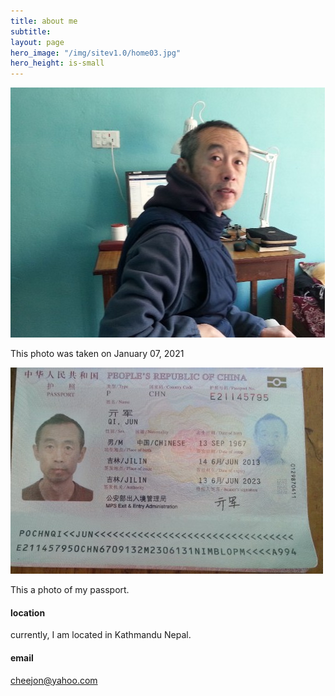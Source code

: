 ```yaml
---
title: about me
subtitle: 
layout: page
hero_image: "/img/sitev1.0/home03.jpg"
hero_height: is-small
---
```


![Me](/img/potrait.jpeg)

This photo was taken on January 07, 2021

![MyPassport](/img/pass.jpeg)

This a photo of my passport.

#### location

currently, I am located in Kathmandu Nepal.

#### email

cheejon@yahoo.com
